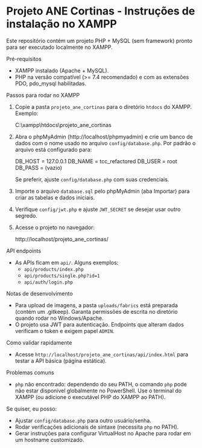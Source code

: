 # Projeto ANE Cortinas - Instruções de instalação no XAMPP

Este repositório contém um projeto PHP + MySQL (sem framework) pronto para ser executado localmente no XAMPP.

Pré-requisitos
- XAMPP instalado (Apache + MySQL).
- PHP na versão compatível (>= 7.4 recomendado) e com as extensões PDO, pdo_mysql habilitadas.

Passos para rodar no XAMPP
1. Copie a pasta `projeto_ane_cortinas` para o diretório `htdocs` do XAMPP. Exemplo:

   C:\xampp\htdocs\projeto_ane_cortinas

2. Abra o phpMyAdmin (http://localhost/phpmyadmin) e crie um banco de dados com o nome usado no arquivo `config/database.php`. Por padrão o arquivo está configurado para:

   DB_HOST = 127.0.0.1
   DB_NAME = tcc_refactored
   DB_USER = root
   DB_PASS = (vazio)

   Se preferir, ajuste `config/database.php` com suas credenciais.

3. Importe o arquivo `database.sql` pelo phpMyAdmin (aba Importar) para criar as tabelas e dados iniciais.

4. Verifique `config/jwt.php` e ajuste `JWT_SECRET` se desejar usar outro segredo.

5. Acesse o projeto no navegador:

   http://localhost/projeto_ane_cortinas/

API endpoints
- As APIs ficam em `api/`. Alguns exemplos:
  - `api/products/index.php`
  - `api/products/single.php?id=1`
  - `api/auth/login.php`

Notas de desenvolvimento
- Para upload de imagens, a pasta `uploads/fabrics` está preparada (contém um .gitkeep). Garanta permissões de escrita no diretório quando rodar no Windows/Apache.
- O projeto usa JWT para autenticação. Endpoints que alteram dados verificam o token e exigem papel `ADMIN`.

Como validar rapidamente
- Acesse `http://localhost/projeto_ane_cortinas/api/index.html` para testar a API básica (página estática).

Problemas comuns
- `php` não encontrado: dependendo do seu PATH, o comando `php` pode não estar disponível globalmente no PowerShell. Use o terminal do XAMPP (ou adicione o executável PHP do XAMPP ao PATH).

Se quiser, eu posso:
- Ajustar `config/database.php` para outro usuário/senha.
- Rodar verificações adicionais de sintaxe (necessita `php` no PATH).
- Gerar instruções para configurar VirtualHost no Apache para rodar em um hostname customizado.

